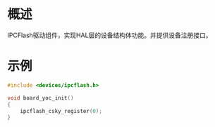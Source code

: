 # 概述

IPCFlash驱动组件，实现HAL层的设备结构体功能。并提供设备注册接口。

# 示例

```c
#include <devices/ipcflash.h>

void board_yoc_init()
{
    ipcflash_csky_register(0);
}
```
